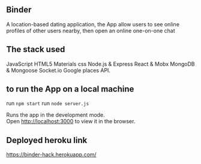 ## Binder
A location-based dating application, the App allow users to see online profiles of other users nearby, then open an online one-on-one chat

## The stack used
JavaScript
HTML5
Materials css 
Node.js & Express
React & Mobx
MongoDB & Mongoose
Socket.io
Google places API.

## to run the App on a local machine
run `npm start`
run `node server.js`

Runs the app in the development mode.<br />
Open [http://localhost:3000](http://localhost:3000) to view it in the browser.

## Deployed heroku link
https://binder-hack.herokuapp.com/
